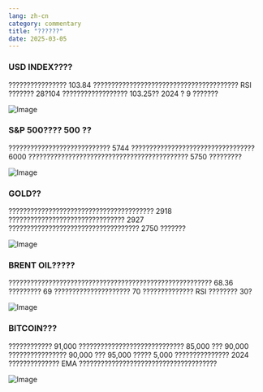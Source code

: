 ```yaml
---
lang: zh-cn
category: commentary
title: "??????"
date: 2025-03-05
---
```


### USD INDEX????

???????????????? 103.84 ???????????????????????????????????????? RSI ??????? 28?104 ?????????????????? 103.25?? 2024 ? 9 ???????

![Image](https://markleighedu.github.io/img/Mar-2025/05-Mar-2025/usdindex.jpg)

### S&P 500???? 500 ??

???????????????????????????? 5744 ?????????????????????????????????? 6000 ???????????????????????????????????????????? 5750 ?????????

![Image](https://markleighedu.github.io/img/Mar-2025/05-Mar-2025/sp500.jpg)

### GOLD??

???????????????????????????????????????? 2918 ???????????????????????????????? 2927 ???????????????????????????????????? 2750 ???????

![Image](https://markleighedu.github.io/img/Mar-2025/05-Mar-2025/gold.jpg)

### BRENT OIL?????

???????????????????????????????????????????????????????? 68.36 ????????? 69 ????????????????????? 70 ?????????????? RSI ???????? 30?

![Image](https://markleighedu.github.io/img/Mar-2025/05-Mar-2025/brentoil.jpg)

### BITCOIN???

???????????? 91,000 ????????????????????????????? 85,000 ??? 90,000 ???????????????? 90,000 ??? 95,000 ????? 5,000 ??????????????? 2024 ?????????????? EMA ??????????????????????????????????????

![Image](https://markleighedu.github.io/img/Mar-2025/05-Mar-2025/bitcoin.jpg)

